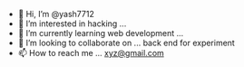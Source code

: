 - 👋 Hi, I’m @yash7712
- 👀 I’m interested in hacking ...
- 🌱 I’m currently learning web development ...
- 💞️ I’m looking to collaborate on ... back end for experiment
- 📫 How to reach me ... xyz@gmail.com

<!---
yash7712/yash7712 is a ✨ special ✨ repository because its `README.md` (this file) appears on your GitHub profile.
You can click the Preview link to take a look at your changes.
--->
